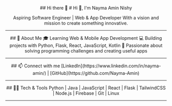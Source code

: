 <p align="center">
  ## Hi there 👋  
  # Hi 👋, I'm Nayma Amin Nishy
</p>

<p align="center">
Aspiring Software Engineer | Web & App Developer  
With a vision and mission to create something innovative.
</p>

---

<p align="center">
## 🚀 About Me
🎓 Learning Web & Mobile App Development  
💻 Building projects with Python, Flask, React, JavaScript, Kotlin  
🤝 Passionate about solving programming challenges and creating useful apps
</p>

---

<p align="center">
## 📫 Connect with me  
[LinkedIn](https://www.linkedin.com/in/nayma-amin/) | [GitHub](https://github.com/Nayma-Amin)
</p>

---

<p align="center">
## 🧑‍💻 Tech & Tools  
Python | Java | JavaScript | React | Flask | TailwindCSS | Node.js | Firebase | Git | Linux
</p>

---